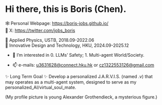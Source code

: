 # Hi there, this is Boris (Chen).

🕸️ Personal Webpage: https://boris-jobs.github.io/  
🫰 X: https://twitter.com/jobs_boris

👋 $\text{Applied Physics, USTB, 2018.09-2022.06}$  
👋 $\text{Innovative Design and Technology, HKU, 2024.09-2025.12}$

- 👀 $\text{I’m interested in 0. LLMs' Safety; 1. Multi-agent World/Society.}$


- 📫 e-mails: u3631628@connect.hku.hk or cz1322553126@gmail.com

✨ Long Term Goal ✨ Develop a personalized J.A.R.V.I.S. (named $\text{.v}$) that may operates as a multi-agent system, designed to serve as my personalized_AI/virtual_soul_mate.

(My profile picture is young Alexander Grothendieck, a mysterious figure.)
